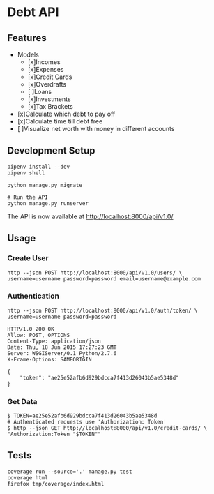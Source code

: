 # Debt API

## Features

- Models
  - [x]Incomes
  - [x]Expenses
  - [x]Credit Cards
  - [x]Overdrafts
  - [ ]Loans
  - [x]Investments
  - [x]Tax Brackets
- [x]Calculate which debt to pay off
- [x]Calculate time till debt free
- [ ]Visualize net worth with money in different accounts

## Development Setup

```shell
pipenv install --dev
pipenv shell
```

```shell
python manage.py migrate
```

```shell
# Run the API
python manage.py runserver
```

The API is now available at [http://localhost:8000/api/v1.0/](http://localhost:8000/api/v1.0/)

## Usage

### Create User

```shell
http --json POST http://localhost:8000/api/v1.0/users/ \
username=username password=password email=username@example.com
```

### Authentication

```shell
http --json POST http://localhost:8000/api/v1.0/auth/token/ \
username=username password=password
```

```shell
HTTP/1.0 200 OK
Allow: POST, OPTIONS
Content-Type: application/json
Date: Thu, 18 Jun 2015 17:27:23 GMT
Server: WSGIServer/0.1 Python/2.7.6
X-Frame-Options: SAMEORIGIN

{
    "token": "ae25e52afb6d929bdcca7f413d26043b5ae5348d"
}
```

### Get Data

```shell
$ TOKEN=ae25e52afb6d929bdcca7f413d26043b5ae5348d
# Authenticated requests use 'Authorization: Token'
$ http --json GET http://localhost:8000/api/v1.0/credit-cards/ \
"Authorization:Token "$TOKEN""
```

## Tests

```shell
coverage run --source='.' manage.py test
coverage html
firefox tmp/coverage/index.html
```
